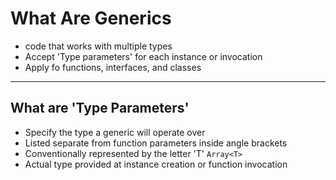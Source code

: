 # What Are Generics

- code that works with multiple types
- Accept 'Type parameters' for each instance or invocation
- Apply fo functions, interfaces, and classes

---

## What are 'Type Parameters'

- Specify the type a generic will operate over
- Listed separate from function parameters inside angle brackets
- Conventionally represented by the letter 'T' `Array<T>`
- Actual type provided at instance creation or function invocation
